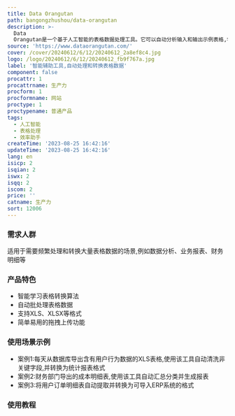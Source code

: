```yaml
---
title: Data Orangutan
path: bangongzhushou/data-orangutan
description: >-
  Data
  Orangutan是一个基于人工智能的表格数据处理工具。它可以自动分析输入和输出示例表格,学习转换算法,然后应用该算法批量处理大量类似结构的表格。该产品具有智能学习表格转换算法、自动批处理表格数据、节省人工处理时间等优势。它可广泛应用于数据清洗、转换、提取等场景,提升工作效率。
source: 'https://www.dataorangutan.com/'
cover: /cover/20240612/6/12/20240612_2a8ef8c4.jpg
logo: /logo/20240612/6/12/20240612_fb9f767a.jpg
label: '智能辅助工具,自动处理和转换表格数据'
component: false
procattr: 1
procattrname: 生产力
procform: 1
procformname: 网站
proctype: 1
proctypename: 普通产品
tags:
  - 人工智能
  - 表格处理
  - 效率助手
createTime: '2023-08-25 16:42:16'
updateTime: '2023-08-25 16:42:16'
lang: en
isicp: 2
isqian: 2
iswx: 2
isqq: 2
iscom: 2
price: ''
catname: 生产力
sort: 12006
---
```




### 需求人群
适用于需要频繁处理和转换大量表格数据的场景,例如数据分析、业务报表、财务明细等

### 产品特色
- 智能学习表格转换算法
- 自动批处理表格数据
- 支持XLS、XLSX等格式
- 简单易用的拖拽上传功能

### 使用场景示例
- 案例1:每天从数据库导出含有用户行为数据的XLS表格,使用该工具自动清洗非关键字段,并转换为统计报表格式
- 案例2:财务部门导出的成本明细表,使用该工具自动汇总分类并生成报表
- 案例3:将用户订单明细表自动提取并转换为可导入ERP系统的格式

### 使用教程


  
